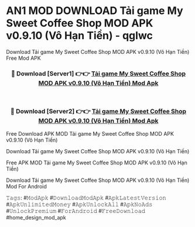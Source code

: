 # AN1 MOD DOWNLOAD Tải game My Sweet Coffee Shop MOD APK v0.9.10 (Vô Hạn Tiền) - qglwc
Download Tải game My Sweet Coffee Shop MOD APK v0.9.10 (Vô Hạn Tiền) Free Mod APK

<div align="center">
<h3>🔴 Download [Server1] 👉👉 <a href="https://apk-comot.site?title=Tải_game_My_Sweet_Coffee_Shop_MOD_APK_v0.9.10_(Vô_Hạn_Tiền)">Tải game My Sweet Coffee Shop MOD APK v0.9.10 (Vô Hạn Tiền) Mod Apk</a></h3><br>

<h3>🔴 Download [Server2] 👉👉 <a href="https://apk-comot.site?title=Tải_game_My_Sweet_Coffee_Shop_MOD_APK_v0.9.10_(Vô_Hạn_Tiền)">Tải game My Sweet Coffee Shop MOD APK v0.9.10 (Vô Hạn Tiền) Mod Apk</a></h3>
</div>


Free Download APK MOD Tải game My Sweet Coffee Shop MOD APK v0.9.10 (Vô Hạn Tiền)

Download Tải game My Sweet Coffee Shop MOD APK v0.9.10 (Vô Hạn Tiền) 

Free APK MOD Tải game My Sweet Coffee Shop MOD APK v0.9.10 (Vô Hạn Tiền) 

Download Tải game My Sweet Coffee Shop MOD APK v0.9.10 (Vô Hạn Tiền) Mod For Android

𝚃𝚊𝚐𝚜: #𝙼𝚘𝚍𝙰𝚙𝚔 #𝙳𝚘𝚠𝚗𝚕𝚘𝚊𝚍𝙼𝚘𝚍𝙰𝚙𝚔 #𝙰𝚙𝚔𝙻𝚊𝚝𝚎𝚜𝚝𝚅𝚎𝚛𝚜𝚒𝚘𝚗 #𝙰𝚙𝚔𝚄𝚗𝚕𝚒𝚖𝚒𝚝𝚎𝚍𝙼𝚘𝚗𝚎𝚢 #𝙰𝚙𝚔𝚄𝚗𝚕𝚘𝚌𝚔𝙰𝚕𝚕 #𝙰𝚙𝚔𝙽𝚘𝙰𝚍𝚜 #𝚄𝚗𝚕𝚘𝚌𝚔𝙿𝚛𝚎𝚖𝚒𝚞𝚖 #𝙵𝚘𝚛𝙰𝚗𝚍𝚛𝚘𝚒𝚍 #𝙵𝚛𝚎𝚎𝙳𝚘𝚠𝚗𝚕𝚘𝚊𝚍 #home_design_mod_apk